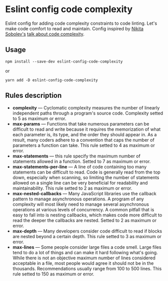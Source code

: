 # Eslint config code complexity

Eslint config for adding code complexity constraints to code linting. Let's make code comfort to read and maintain. Config inspired by [Nikita Sobolev's](https://github.com/sobolevn) [talk about code complexity](https://www.youtube.com/watch?v=7EJ5_ONxoyg).

## Usage

`npm install --save-dev eslint-config-code-complexity`

or

`yarn add -D eslint-config-code-complexity`

## Rules description

- **complexity** — Cyclomatic complexity measures the number of linearly independent paths through a program's source code. Complexity setted to 5 as maximum or error.
- **max-params** — Functions that take numerous parameters can be difficult to read and write because it requires the memorization of what each parameter is, its type, and the order they should appear in. As a result, many coders adhere to a convention that caps the number of parameters a function can take. This rule setted to 4 as maximum or error.
- **max-statements** — this rule specify the maximum number of statements allowed in a function. Setted to 7 as maximum or error.
- **max-statements-per-line** — A line of code containing too many statements can be difficult to read. Code is generally read from the top down, especially when scanning, so limiting the number of statements allowed on a single line can be very beneficial for readability and maintainability. This rule setted to 2 as maximum or error.
- **max-nested-callbacks** — Many JavaScript libraries use the callback pattern to manage asynchronous operations. A program of any complexity will most likely need to manage several asynchronous operations at various levels of concurrency. A common pitfall that is easy to fall into is nesting callbacks, which makes code more difficult to read the deeper the callbacks are nested. Setted to 2 as maximum or error.
- **max-depth** — Many developers consider code difficult to read if blocks are nested beyond a certain depth. This rule setted to 3 as maximum or error.
- **max-lines** — Some people consider large files a code smell. Large files tend to do a lot of things and can make it hard following what's going. While there is not an objective maximum number of lines considered acceptable in a file, most people would agree it should not be in the thousands. Recommendations usually range from 100 to 500 lines. This rule setted to 150 as maximum or error.

